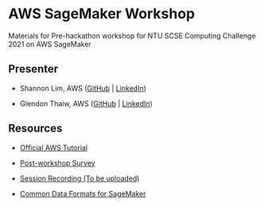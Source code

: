 # AWS SageMaker Workshop
Materials for Pre-hackathon workshop for NTU SCSE Computing Challenge 2021 on AWS SageMaker

## Presenter

* Shannon Lim, AWS ([GitHub](https://github.com/glendont) | [LinkedIn](https://www.linkedin.com/in/shannonlim/))

* Glendon Thaiw, AWS ([GitHub](https://github.com/glendont) | [LinkedIn](https://www.linkedin.com/in/glendonthaiw/))

## Resources

* [Official AWS Tutorial](https://aws.amazon.com/blogs/machine-learning/call-an-amazon-sagemaker-model-endpoint-using-amazon-api-gateway-and-aws-lambda/)

* [Post-workshop Survey]()

* [Session Recording (To be uploaded)]()

* [Common Data Formats for SageMaker](https://docs.aws.amazon.com/sagemaker/latest/dg/cdf-training.html)


